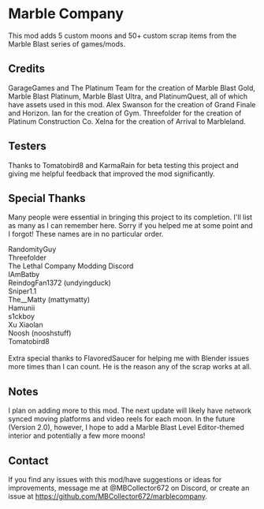 # Marble Company
This mod adds 5 custom moons and 50+ custom scrap items from the Marble Blast series of games/mods.

## Credits
GarageGames and The Platinum Team for the creation of Marble Blast Gold, Marble Blast Platinum, Marble Blast Ultra, and PlatinumQuest, all of which have assets used in this mod.
Alex Swanson for the creation of Grand Finale and Horizon.
Ian for the creation of Gym.
Threefolder for the creation of Platinum Construction Co.
Xelna for the creation of Arrival to Marbleland.

## Testers
Thanks to Tomatobird8 and KarmaRain for beta testing this project and giving me helpful feedback that improved the mod significantly.

## Special Thanks
Many people were essential in bringing this project to its completion. I'll list as many as I can remember here. Sorry if you helped me at some point and I forgot! These names are in no particular order.

RandomityGuy<br/>
Threefolder<br/>
The Lethal Company Modding Discord<br/>
IAmBatby<br/>
ReindogFan1372 (undyingduck)<br/>
Sniper1.1<br/>
The__Matty (mattymatty)<br/>
Hamunii<br/>
s1ckboy<br/>
Xu Xiaolan<br/>
Noosh (nooshstuff)<br/>
Tomatobird8<br/>
<br/>
Extra special thanks to FlavoredSaucer for helping me with Blender issues more times than I can count. He is the reason any of the scrap works at all.

## Notes
I plan on adding more to this mod. The next update will likely have network synced moving platforms and video reels for each moon. In the future (Version 2.0), however, I hope to add a Marble Blast Level Editor-themed interior and potentially a few more moons!

## Contact
If you find any issues with this mod/have suggestions or ideas for improvements, message me at @MBCollector672 on Discord, or create an issue at https://github.com/MBCollector672/marblecompany.